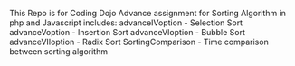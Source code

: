 This Repo is for Coding Dojo Advance assignment for Sorting Algorithm in php and Javascript includes: 
advanceIVoption - Selection Sort
advanceVoption - Insertion Sort
advanceVIoption - Bubble Sort
advanceVIIoption - Radix Sort
SortingComparison - Time comparison between sorting algorithm